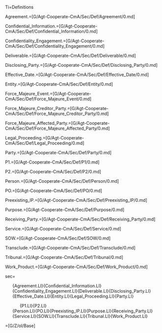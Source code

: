 Ti=Definitions

Agreement.=[G/Agt-Cooperate-CmA/Sec/Def/Agreement/0.md]

Confidential_Information.=[G/Agt-Cooperate-CmA/Sec/Def/Confidential_Information/0.md]

Confidentiality_Engagement.=[G/Agt-Cooperate-CmA/Sec/Def/Confidentiality_Engagement/0.md]

Deliverable.=[G/Agt-Cooperate-CmA/Sec/Def/Deliverable/0.md]

Disclosing_Party.=[G/Agt-Cooperate-CmA/Sec/Def/Disclosing_Party/0.md]

Effective_Date.=[G/Agt-Cooperate-CmA/Sec/Def/Effective_Date/0.md]

Entity.=[G/Agt-Cooperate-CmA/Sec/Def/Entity/0.md]

Force_Majeure_Event.=[G/Agt-Cooperate-CmA/Sec/Def/Force_Majeure_Event/0.md]

Force_Majeure_Creditor_Party.=[G/Agt-Cooperate-CmA/Sec/Def/Force_Majeure_Creditor_Party/0.md]

Force_Majeure_Affected_Party.=[G/Agt-Cooperate-CmA/Sec/Def/Force_Majeure_Affected_Party/0.md]

Legal_Proceeding.=[G/Agt-Cooperate-CmA/Sec/Def/Legal_Proceeding/0.md]

Party.=[G/Agt-Cooperate-CmA/Sec/Def/Party/0.md]

P1.=[G/Agt-Cooperate-CmA/Sec/Def/P1/0.md]

P2.=[G/Agt-Cooperate-CmA/Sec/Def/P2/0.md]

Person.=[G/Agt-Cooperate-CmA/Sec/Def/Person/0.md]

PO.=[G/Agt-Cooperate-CmA/Sec/Def/PO/0.md]

Preexisting_IP.=[G/Agt-Cooperate-CmA/Sec/Def/Preexisting_IP/0.md]

Purpose.=[G/Agt-Cooperate-CmA/Sec/Def/Purpose/0.md]

Receiving_Party.=[G/Agt-Cooperate-CmA/Sec/Def/Receiving_Party/0.md]

Service.=[G/Agt-Cooperate-CmA/Sec/Def/Service/0.md]

SOW.=[G/Agt-Cooperate-CmA/Sec/Def/SOW/0.md]

Transclude.=[G/Agt-Cooperate-CmA/Sec/Def/Transclude/0.md]

Tribunal.=[G/Agt-Cooperate-CmA/Sec/Def/Tribunal/0.md]

Work_Product.=[G/Agt-Cooperate-CmA/Sec/Def/Work_Product/0.md]

sec=<ul class="secs-and" type="none">{Agreement.LI}{Confidential_Information.LI}{Confidentiality_Engagement.LI}{Deliverable.LI}{Disclosing_Party.LI}{Effective_Date.LI}{Entity.LI}{Legal_Proceeding.LI}{Party.LI}<ol>{P1.LI}{P2.LI}</ol>{Person.LI}{PO.LI}{Preexisting_IP.LI}{Purpose.LI}{Receiving_Party.LI}{Service.LI}{SOW.LI}{Transclude.LI}{Tribunal.LI}{Work_Product.LI}</ul>

=[G/Z/ol/Base]
